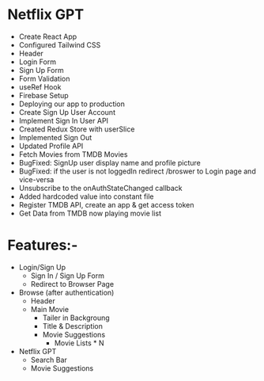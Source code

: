 # Netflix GPT

- Create React App
- Configured Tailwind CSS
- Header
- Login Form
- Sign Up Form
- Form Validation
- useRef Hook
- Firebase Setup
- Deploying our app to production
- Create Sign Up User Account
- Implement Sign In User API
- Created Redux Store with userSlice
- Implemented Sign Out
- Updated Profile API
- Fetch Movies from TMDB Movies
- BugFixed: SignUp user display name and profile picture
- BugFixed: if the user is not loggedIn redirect /broswer to Login page and vice-versa
- Unsubscribe to the onAuthStateChanged callback
- Added hardcoded value into constant file
- Register TMDB API, create an app & get access token
- Get Data from TMDB now playing movie list

# Features:-

- Login/Sign Up
  - Sign In / Sign Up Form
  - Redirect to Browser Page
- Browse (after authentication)
  - Header
  - Main Movie
    - Tailer in Backgroung
    - Title & Description
    - Movie Suggestions
      - Movie Lists \* N
- Netflix GPT
  - Search Bar
  - Movie Suggestions
